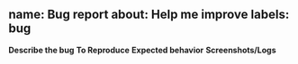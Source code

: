 name: Bug report
about: Help me improve
labels: bug
---
**Describe the bug**
**To Reproduce**
**Expected behavior**
**Screenshots/Logs**

